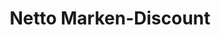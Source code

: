 ---
title: "Netto Marken-Discount"
url: /bischofsheim-i-d-rhoen/netto-marken-discount/
shop: Supermarkt
---